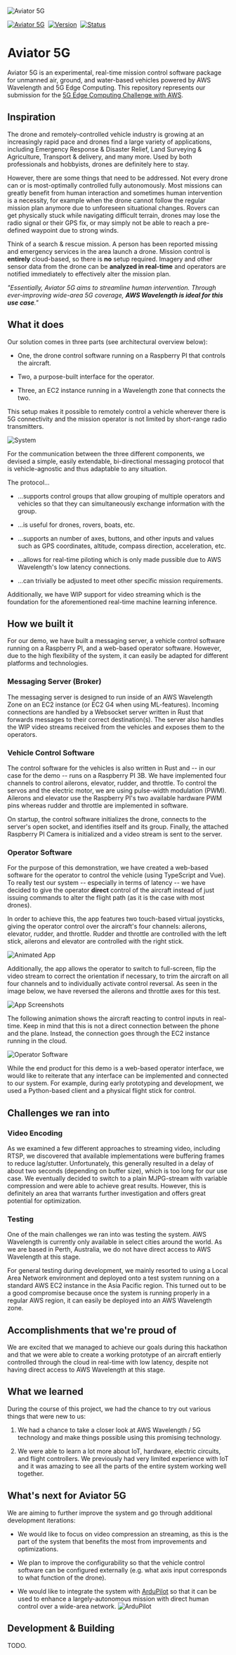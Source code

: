 
![Aviator 5G](docs/aviator5g.png)

[![Aviator 5G](https://img.shields.io/badge/app-aviator5g-4695ed.svg?style=for-the-badge)](https://aviator5g.silentbyte.com)&nbsp;
[![Version](https://img.shields.io/badge/version-1.0-05A5CC.svg?style=for-the-badge)](https://aviator5g.silentbyte.com)&nbsp;
[![Status](https://img.shields.io/badge/status-working-00B20E.svg?style=for-the-badge)](https://aviator5g.silentbyte.com)


# Aviator 5G

Aviator 5G is an experimental, real-time mission control software package for unmanned air, ground, and water-based vehicles powered by AWS Wavelength and 5G Edge Computing. This repository represents our submission for the [5G Edge Computing Challenge with AWS](https://aws5gedge.devpost.com/).


## Inspiration

The drone and remotely-controlled vehicle industry is growing at an increasingly rapid pace and drones find a large variety of applications, including Emergency Response & Disaster Relief, Land Surveying & Agriculture, Transport & delivery, and many more. Used by both professionals and hobbyists, drones are definitely here to stay.

However, there are some things that need to be addressed. Not every drone can or is most-optimally controlled fully autonomously. Most missions can greatly benefit from human interaction and sometimes human intervention is a necessity, for example when the drone cannot follow the regular mission plan anymore due to unforeseen situational changes. Rovers can get physically stuck while navigating difficult terrain, drones may lose the radio signal or their GPS fix, or may simply not be able to reach a pre-defined waypoint due to strong winds.

Think of a search & rescue mission. A person has been reported missing and emergency services in the area launch a drone. Mission control is **entirely** cloud-based, so there is **no** setup required.
Imagery and other sensor data from the drone can be **analyzed in real-time** and operators are notified immediately to effectively alter the mission plan.

*"Essentially, Aviator 5G aims to streamline human intervention. Through ever-improving wide-area 5G coverage, **AWS Wavelength is ideal for this use case**."*


## What it does

Our solution comes in three parts (see architectural overview below):

- One, the drone control software running on a Raspberry PI that controls the aircraft.

- Two, a purpose-built interface for the operator.

- Three, an EC2 instance running in a Wavelength zone that connects the two.

This setup makes it possible to remotely control a vehicle wherever there is 5G connectivity and the mission operator is not limited by short-range radio transmitters.

![System](docs/system.png)

For the communication between the three different components, we devised a simple, easily extendable, bi-directional messaging protocol that is vehicle-agnostic and thus adaptable to any situation.

The protocol...

* ...supports control groups that allow grouping of multiple operators and vehicles so that they can simultaneously exchange information with the group.

* ...is useful for drones, rovers, boats, etc.

* ...supports an number of axes, buttons, and other inputs and values such as GPS coordinates, altitude, compass direction, acceleration, etc.

* ...allows for real-time piloting which is only made pussible due to AWS Wavelength's low latency connections.

* ...can trivially be adjusted to meet other specific mission requirements.

Additionally, we have WIP support for video streaming which is the foundation for the aforementioned real-time machine learning inference.


## How we built it

For our demo, we have built a messaging server, a vehicle control software running on a Raspberry PI, and a web-based operator software. However, due to the high flexibility of the system, it can easily be adapted for different platforms and technologies.


### Messaging Server (Broker)

The messaging server is designed to run inside of an AWS Wavelength Zone on an EC2 instance (or EC2 G4 when using ML-features). Incoming connections are handled by a Websocket server written in Rust that forwards messages to their correct destination(s). The server also handles the WIP video streams received from the vehicles and exposes them to the operators.


### Vehicle Control Software

The control software for the vehicles is also written in Rust and -- in our case for the demo -- runs on a Raspberry PI 3B. We have implemented four channels to control ailerons, elevator, rudder, and throttle. To control the servos and the electric motor, we are using pulse-width modulation (PWM). Ailerons and elevator use the Raspberry PI's two available hardware PWM pins whereas rudder and throttle are implemented in software.

On startup, the control software initializes the drone, connects to the server's open socket, and identifies itself and its group. Finally, the attached Raspberry PI Camera is initialized and a video stream is sent to the server.


### Operator Software

For the purpose of this demonstration, we have created a web-based software for the operator to control the vehicle (using TypeScript and Vue). To really test our system -- especially in terms of latency -- we have decided to give the operator **direct** control of the aircraft instead of just issuing commands to alter the flight path (as it is the case with most drones).

In order to achieve this, the app features two touch-based virtual joysticks, giving the operator control over the aircraft's four channels: ailerons, elevator, rudder, and throttle. Rudder and throttle are controlled with the left stick, ailerons and elevator are controlled with the right stick.

![Animated App](docs/app_ani.gif)

Additionally, the app allows the operator to switch to full-screen, flip the video stream to correct the orientation if necessary, to trim the aircraft on all four channels and to individually activate control reversal. As seen in the image below, we have reversed the ailerons and throttle axes for this test.


![App Screenshots](docs/app.jpg)

The following animation shows the aircraft reacting to control inputs in real-time. Keep in mind that this is not a direct connection between the phone and the plane. Instead, the connection goes through the EC2 instance running in the cloud.


![Operator Software](docs/operation_ani.gif)

While the end product for this demo is a web-based operator interface, we would like to reiterate that any interface can be implemented and connected to our system. For example, during early prototyping and development, we used a Python-based client and a physical flight stick for control.


## Challenges we ran into


### Video Encoding

As we examined a few different approaches to streaming video, including RTSP, we discovered that available implementations were buffering frames to reduce lag/stutter. Unfortunately, this generally resulted in a delay of about two seconds (depending on buffer size), which is too long for our use case. We eventually decided to switch to a plain MJPG-stream with variable compression and were able to achieve great results. However, this is definitely an area that warrants further investigation and offers great potential for optimization.


### Testing

One of the main challenges we ran into was testing the system. AWS Wavelength is currently only available in select cities around the world. As we are based in Perth, Australia, we do not have direct access to AWS Wavelength at this stage.

For general testing during development, we mainly resorted to using a Local Area Network environment and deployed onto a test system running on a standard AWS EC2 instance in the Asia Pacific region. This turned out to be a good compromise because once the system is running properly in a regular AWS region, it can easily be deployed into an AWS Wavelength zone.


## Accomplishments that we're proud of

We are excited that we managed to achieve our goals during this hackathon and that we were able to create a working prototype of an aircraft entierly controlled through the cloud in real-time with low latency, despite not having direct access to AWS Wavelength at this stage.


## What we learned

During the course of this project, we had the chance to try out various things that were new to us:

1) We had a chance to take a closer look at AWS Wavelength / 5G technology and make things possible using this promising technology.

2) We were able to learn a lot more about IoT, hardware, electric circuits, and flight controllers. We previously had very limited experience with IoT and it was amazing to see all the parts of the entire system working well together.


## What's next for Aviator 5G

We are aiming to further improve the system and go through additional development iterations:

* We would like to focus on video compression an streaming, as this is the part of the system that benefits the most from improvements and optimizations.

* We plan to improve the configurability so that the vehicle control software can be configured externally (e.g. what axis input corresponds to what function of the drone).

* We would like to integrate the system with [ArduPilot](https://ardupilot.org) so that it can be used to enhance a largely-autonomous mission with direct human control over a wide-area network.
![ArduPilot](docs/ardupilot.jpg)


## Development & Building

TODO.
